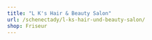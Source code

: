 ```yaml
---
title: "L K's Hair & Beauty Salon"
url: /schenectady/l-ks-hair-und-beauty-salon/
shop: Friseur
---
```

